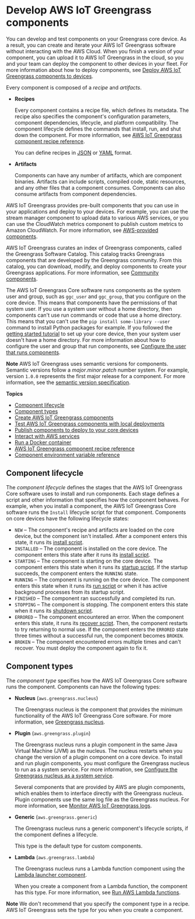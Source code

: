# Develop AWS IoT Greengrass components<a name="develop-greengrass-components"></a>

You can develop and test components on your Greengrass core device\. As a result, you can create and iterate your AWS IoT Greengrass software without interacting with the AWS Cloud\. When you finish a version of your component, you can upload it to AWS IoT Greengrass in the cloud, so you and your team can deploy the component to other devices in your fleet\. For more information about how to deploy components, see [Deploy AWS IoT Greengrass components to devices](manage-deployments.md)\.

Every component is composed of a *recipe* and *artifacts*\.
+ <a name="component-recipe-definition"></a>**Recipes**

  Every component contains a recipe file, which defines its metadata\. The recipe also specifies the component's configuration parameters, component dependencies, lifecycle, and platform compatibility\. The component lifecycle defines the commands that install, run, and shut down the component\. For more information, see [AWS IoT Greengrass component recipe reference](component-recipe-reference.md)\.

  You can define recipes in [JSON](https://en.wikipedia.org/wiki/JSON) or [YAML](https://en.wikipedia.org/wiki/YAML) format\.
+ <a name="component-artifacts-definition"></a>**Artifacts**

  Components can have any number of artifacts, which are component binaries\. Artifacts can include scripts, compiled code, static resources, and any other files that a component consumes\. Components can also consume artifacts from component dependencies\.

AWS IoT Greengrass provides pre\-built components that you can use in your applications and deploy to your devices\. For example, you can use the stream manager component to upload data to various AWS services, or you can use the CloudWatch metrics component to publish custom metrics to Amazon CloudWatch\. For more information, see [AWS\-provided components](public-components.md)\.

AWS IoT Greengrass curates an index of Greengrass components, called the Greengrass Software Catalog\. This catalog tracks Greengrass components that are developed by the Greengrass community\. From this catalog, you can download, modify, and deploy components to create your Greengrass applications\. For more information, see [Community components](greengrass-software-catalog.md)\.

The AWS IoT Greengrass Core software runs components as the system user and group, such as `ggc_user` and `ggc_group`, that you configure on the core device\. This means that components have the permissions of that system user\. If you use a system user without a home directory, then components can't use run commands or code that use a home directory\. This means that you can't use the `pip install some-library --user` command to install Python packages for example\. If you followed the [getting started tutorial](getting-started.md) to set up your core device, then your system user doesn't have a home directory\. For more information about how to configure the user and group that run components, see [Configure the user that runs components](configure-greengrass-core-v2.md#configure-component-user)\.

**Note**  <a name="semver-note"></a>
<a name="semver-para"></a>AWS IoT Greengrass uses semantic versions for components\. Semantic versions follow a *major*\.*minor*\.*patch* number system\. For example, version `1.0.0` represents the first major release for a component\. For more information, see the [semantic version specification](https://semver.org/)\.

**Topics**
+ [Component lifecycle](#component-lifecycle)
+ [Component types](#component-types)
+ [Create AWS IoT Greengrass components](create-components.md)
+ [Test AWS IoT Greengrass components with local deployments](test-components.md)
+ [Publish components to deploy to your core devices](publish-components.md)
+ [Interact with AWS services](interact-with-aws-services.md)
+ [Run a Docker container](run-docker-container.md)
+ [AWS IoT Greengrass component recipe reference](component-recipe-reference.md)
+ [Component environment variable reference](component-environment-variables.md)

## Component lifecycle<a name="component-lifecycle"></a>

The *component lifecycle* defines the stages that the AWS IoT Greengrass Core software uses to install and run components\. Each stage defines a script and other information that specifies how the component behaves\. For example, when you install a component, the AWS IoT Greengrass Core software runs the `Install` lifecycle script for that component\. Components on core devices have the following lifecycle states:
+ `NEW` – The component's recipe and artifacts are loaded on the core device, but the component isn't installed\. After a component enters this state, it runs its [install script](component-recipe-reference.md#install-lifecycle-definition)\.
+ `INSTALLED` – The component is installed on the core device\. The component enters this state after it runs its [install script](component-recipe-reference.md#install-lifecycle-definition)\.
+ `STARTING` – The component is starting on the core device\. The component enters this state when it runs its [startup script](component-recipe-reference.md#startup-lifecycle-definition)\. If the startup succeeds, the component enters the `RUNNING` state\.
+ `RUNNING` – The component is running on the core device\. The component enters this state when it runs its [run script](component-recipe-reference.md#run-lifecycle-definition) or when it has active background processes from its startup script\.
+ `FINISHED` – The component ran successfully and completed its run\.
+ `STOPPING` – The component is stopping\. The component enters this state when it runs its [shutdown script](component-recipe-reference.md#shutdown-lifecycle-definition)\.
+ `ERRORED` – The component encountered an error\. When the component enters this state, it runs its [recover script](component-recipe-reference.md#recover-lifecycle-definition)\. Then, the component restarts to try returning to normal use\. If the component enters the `ERRORED` state three times without a successful run, the component becomes `BROKEN`\.
+ `BROKEN` – The component encountered errors multiple times and can't recover\. You must deploy the component again to fix it\.

## Component types<a name="component-types"></a>

The *component type* specifies how the AWS IoT Greengrass Core software runs the component\. Components can have the following types:
+ **Nucleus** \(`aws.greengrass.nucleus`\)

  The Greengrass nucleus is the component that provides the minimum functionality of the AWS IoT Greengrass Core software\. For more information, see [Greengrass nucleus](greengrass-nucleus-component.md)\.
+ **Plugin** \(`aws.greengrass.plugin`\)

  The Greengrass nucleus runs a plugin component in the same Java Virtual Machine \(JVM\) as the nucleus\. The nucleus restarts when you change the version of a plugin component on a core device\. To install and run plugin components, you must configure the Greengrass nucleus to run as a system service\. For more information, see [Configure the Greengrass nucleus as a system service](configure-greengrass-core-v2.md#configure-system-service)\.

  Several components that are provided by AWS are plugin components, which enables them to interface directly with the Greengrass nucleus\. Plugin components use the same log file as the Greengrass nucleus\. For more information, see [Monitor AWS IoT Greengrass logs](monitor-logs.md)\.
+ **Generic** \(`aws.greengrass.generic`\)

  The Greengrass nucleus runs a generic component's lifecycle scripts, if the component defines a lifecycle\.

  This type is the default type for custom components\.
+ **Lambda** \(`aws.greengrass.lambda`\)

  The Greengrass nucleus runs a Lambda function component using the [Lambda launcher component](lambda-launcher-component.md)\.

  When you create a component from a Lambda function, the component has this type\. For more information, see [Run AWS Lambda functions](run-lambda-functions.md)\.

**Note**  <a name="recipe-component-type-recommendation"></a>
We don't recommend that you specify the component type in a recipe\. AWS IoT Greengrass sets the type for you when you create a component\.